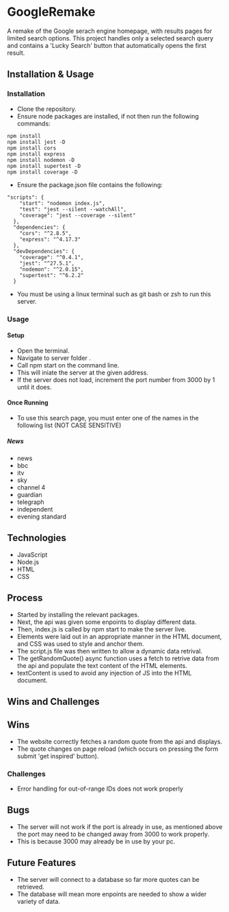 # GoogleRemake

A remake of the Google serach engine homepage, with results pages for limited search options. This project handles only a selected search query and contains a 'Lucky Search' button that automatically opens the first result.

## Installation & Usage

### Installation
- Clone the repository.
- Ensure node packages are installed, if not then run the following commands:
```
npm install
npm install jest -D
npm install cors
npm install express
npm install nodemon -D
npm install supertest -D
npm install coverage -D
```
- Ensure the package.json file contains the following:
```
"scripts": {
    "start": "nodemon index.js",
    "test": "jest --silent --watchAll",
    "coverage": "jest --coverage --silent"
  },
  "dependencies": {
    "cors": "^2.8.5",
    "express": "^4.17.3"
  },
  "devDependencies": {
    "coverage": "^0.4.1",
    "jest": "^27.5.1",
    "nodemon": "^2.0.15",
    "supertest": "^6.2.2"
  }
```
- You must be using a linux terminal such as git bash or zsh to run this server.

### Usage

#### Setup
- Open the terminal.
- Navigate to server folder .
- Call npm start on the command line.
- This will iniate the server at the given address.
- If the server does not load, increment the port number from 3000 by 1 until it does.

#### Once Running
- To use this search page, you must enter one of the names in the following list (NOT CASE SENSITIVE)
  
##### News 
- news
- bbc
- itv
- sky
- channel 4
- guardian
- telegraph
- independent
- evening standard

## Technologies
- JavaScript
- Node.js
- HTML
- CSS



## Process
- Started by installing the relevant packages.
- Next, the api was given some enpoints to display different data.
- Then, index.js is called by npm start to make the server live.
- Elements were laid out in an appropriate manner in the HTML document, and CSS was used to style and anchor them.
- The script.js file was then written to allow a dynamic data retrival.
- The getRandomQuote() async function uses a fetch to retrive data from the api and populate the text content of the HTML elements.
- textContent is used to avoid any injection of JS into the HTML document.



## Wins and Challenges
## Wins
- The website correctly fetches a random quote from the api and displays.
- The quote changes on page reload (which occurs on pressing the form submit 'get inspired' button).

### Challenges
- Error handling for out-of-range IDs does not work properly



## Bugs
- The server will not work if the port is already in use, as mentioned above the port may need to be changed away from 3000 to work properly.
- This is because 3000 may already be in use by your pc.



## Future Features
- The server will connect to a database so far more quotes can be retrieved.
- The database will mean more enpoints are needed to show a wider variety of data.
